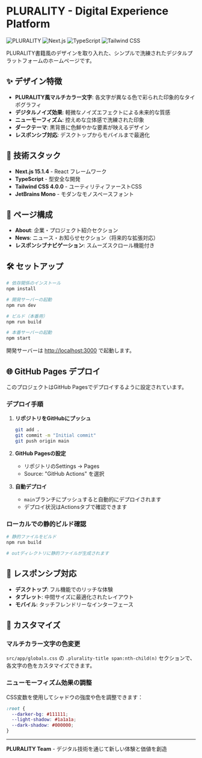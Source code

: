 # PLURALITY - Digital Experience Platform

![PLURALITY](https://img.shields.io/badge/PLURALITY-Digital%20Experience%20Platform-blueviolet)
![Next.js](https://img.shields.io/badge/Next.js-15.1.4-black)
![TypeScript](https://img.shields.io/badge/TypeScript-5-blue)
![Tailwind CSS](https://img.shields.io/badge/Tailwind%20CSS-4.0.0-06B6D4)

PLURALITY書籍風のデザインを取り入れた、シンプルで洗練されたデジタルプラットフォームのホームページです。

## ✨ デザイン特徴

- **PLURALITY風マルチカラー文字**: 各文字が異なる色で彩られた印象的なタイポグラフィ
- **デジタルノイズ効果**: 軽微なノイズエフェクトによる未来的な質感
- **ニューモーフィズム**: 控えめな立体感で洗練された印象
- **ダークテーマ**: 黒背景に色鮮やかな要素が映えるデザイン
- **レスポンシブ対応**: デスクトップからモバイルまで最適化

## 🚀 技術スタック

- **Next.js 15.1.4** - React フレームワーク
- **TypeScript** - 型安全な開発
- **Tailwind CSS 4.0.0** - ユーティリティファーストCSS
- **JetBrains Mono** - モダンなモノスペースフォント

## 🎯 ページ構成

- **About**: 企業・プロジェクト紹介セクション
- **News**: ニュース・お知らせセクション（将来的な拡張対応）
- **レスポンシブナビゲーション**: スムーズスクロール機能付き

## 🛠️ セットアップ

```bash
# 依存関係のインストール
npm install

# 開発サーバーの起動
npm run dev

# ビルド（本番用）
npm run build

# 本番サーバーの起動
npm start
```

開発サーバーは [http://localhost:3000](http://localhost:3000) で起動します。

## 🌐 GitHub Pages デプロイ

このプロジェクトはGitHub Pagesでデプロイするように設定されています。

### デプロイ手順

1. **リポジトリをGitHubにプッシュ**
   ```bash
   git add .
   git commit -m "Initial commit"
   git push origin main
   ```

2. **GitHub Pagesの設定**
   - リポジトリのSettings → Pages
   - Source: "GitHub Actions" を選択

3. **自動デプロイ**
   - `main`ブランチにプッシュすると自動的にデプロイされます
   - デプロイ状況はActionsタブで確認できます

### ローカルでの静的ビルド確認

```bash
# 静的ファイルをビルド
npm run build

# outディレクトリに静的ファイルが生成されます
```

## 📱 レスポンシブ対応

- **デスクトップ**: フル機能でのリッチな体験
- **タブレット**: 中間サイズに最適化されたレイアウト
- **モバイル**: タッチフレンドリーなインターフェース

## 🎨 カスタマイズ

### マルチカラー文字の色変更

`src/app/globals.css` の `.plurality-title span:nth-child(n)` セクションで、各文字の色をカスタマイズできます。

### ニューモーフィズム効果の調整

CSS変数を使用してシャドウの強度や色を調整できます：

```css
:root {
  --darker-bg: #111111;
  --light-shadow: #1a1a1a;
  --dark-shadow: #000000;
}
```

---

**PLURALITY Team** - デジタル技術を通じて新しい体験と価値を創造
